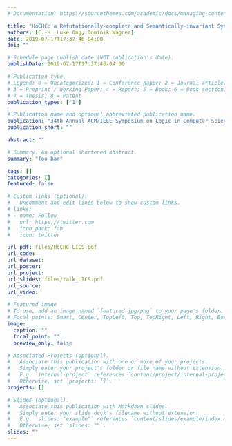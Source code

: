 ```yaml
---
# Documentation: https://sourcethemes.com/academic/docs/managing-content/

title: "HoCHC: a Refutationally-complete and Semantically-invariant System of Higher-order Logic Modulo Theories"
authors: [C.-H. Luke Ong, Dominik Wagner]
date: 2019-07-17T17:37:46-04:00
doi: ""

# Schedule page publish date (NOT publication's date).
publishDate: 2019-07-17T17:37:46-04:00

# Publication type.
# Legend: 0 = Uncategorized; 1 = Conference paper; 2 = Journal article;
# 3 = Preprint / Working Paper; 4 = Report; 5 = Book; 6 = Book section;
# 7 = Thesis; 8 = Patent
publication_types: ["1"]

# Publication name and optional abbreviated publication name.
publication: "34th Annual ACM/IEEE Symposium on Logic in Computer Science (LICS)"
publication_short: ""

abstract: ""

# Summary. An optional shortened abstract.
summary: "foo bar"

tags: []
categories: []
featured: false

# Custom links (optional).
#   Uncomment and edit lines below to show custom links.
# links:
# - name: Follow
#   url: https://twitter.com
#   icon_pack: fab
#   icon: twitter

url_pdf: files/HoCHC_LICS.pdf
url_code:
url_dataset:
url_poster:
url_project:
url_slides: files/talk_LICS.pdf
url_source:
url_video:

# Featured image
# To use, add an image named `featured.jpg/png` to your page's folder. 
# Focal points: Smart, Center, TopLeft, Top, TopRight, Left, Right, BottomLeft, Bottom, BottomRight.
image:
  caption: ""
  focal_point: ""
  preview_only: false

# Associated Projects (optional).
#   Associate this publication with one or more of your projects.
#   Simply enter your project's folder or file name without extension.
#   E.g. `internal-project` references `content/project/internal-project/index.md`.
#   Otherwise, set `projects: []`.
projects: []

# Slides (optional).
#   Associate this publication with Markdown slides.
#   Simply enter your slide deck's filename without extension.
#   E.g. `slides: "example"` references `content/slides/example/index.md`.
#   Otherwise, set `slides: ""`.
slides: ""
---
```

